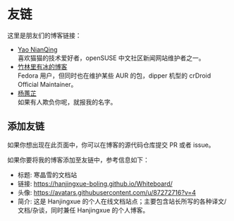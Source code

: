 # 友链

这里是朋友们的博客链接：

- [Yao NianQing](https://imbearchild.cyou/)  
    喜欢猫猫的技术爱好者，openSUSE 中文社区新闻网站维护者之一。
- [竹林里有冰的博客](https://zhul.in/)  
    Fedora 用户，但同时也在维护某些 AUR 的包，dipper 机型的 crDroid Official Maintainer。
- [杨蕙芷](https://qvshuo.faith/)  
    如果有人欺负你呢，就报我的名字。 

## 添加友链

如果你想出现在此页面中，你可以在博客的源代码仓库提交 PR 或者 issue。

如果你要将我的博客添加至友链中，参考信息如下：

- 标题: 寒晶雪的文档站  
- 链接: https://hanjingxue-boling.github.io/Whiteboard/  
- 头像: https://avatars.githubusercontent.com/u/87272716?v=4  
- 简介: 这是 Hanjingxue 的个人在线文档站点；主要包含站长所写的各种译文/文档/杂谈，同时兼任 Hanjingxue 的个人博客。